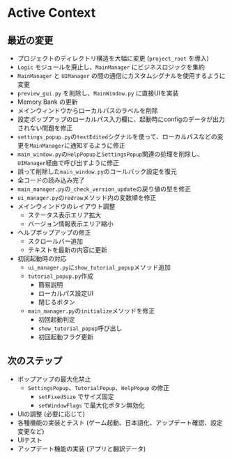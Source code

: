 # Active Context

## 最近の変更

*   プロジェクトのディレクトリ構造を大幅に変更 (`project_root` を導入)
*   `Logic` モジュールを廃止し、`MainManager` にビジネスロジックを集約
*   `MainManager` と `UIManager` の間の通信にカスタムシグナルを使用するように変更
*   `preview_gui.py` を削除し、`MainWindow.py` に直接UIを実装
*   Memory Bank の更新
*   メインウィンドウからローカルパスのラベルを削除
*   設定ポップアップのローカルパス入力欄に、起動時にconfigのデータが出力されない問題を修正
*   `settings_popup.py`の`textEdited`シグナルを使って、ローカルパスなどの変更を`MainManager`に通知するように修正
*   `main_window.py`の`HelpPopup`と`SettingsPopup`関連の処理を削除し、`UIManager`経由で呼び出すように修正
*   誤って削除した`main_window.py`のコールバック設定を復元
*   全コードの読み込み完了
*   `main_manager.py`の`_check_version_update`の戻り値の型を修正
*   `ui_manager.py`の`redraw`メソッド内の変数順を修正
*   メインウィンドウのレイアウト調整
    *   ステータス表示エリア拡大
    *   バージョン情報表示エリア縮小
*   ヘルプポップアップの修正
    *   スクロールバー追加
    *   テキストを最新の内容に更新
*   初回起動時の対応
    *   `ui_manager.py`に`show_tutorial_popup`メソッド追加
    *   `tutorial_popup.py`作成
        *   簡易説明
        *   ローカルパス設定UI
        *   閉じるボタン
    *   `main_manager.py`の`initialize`メソッドを修正
        *   初回起動判定
        *   `show_tutorial_popup`呼び出し
        *   初回起動フラグ更新
## 次のステップ

* ポップアップの最大化禁止
    *   `SettingsPopup`、`TutorialPopup`、`HelpPopup` の修正
        *   `setFixedSize` でサイズ固定
        *   `setWindowFlags` で最大化ボタン無効化
*   UIの調整 (必要に応じて)
*   各種機能の実装とテスト (ゲーム起動、日本語化、アップデート確認、設定変更など)
*   UIテスト
*   アップデート機能の実装 (アプリと翻訳データ)
